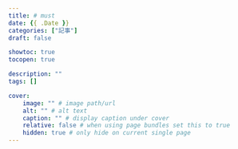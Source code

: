 ```yaml
---
title: # must
date: {{ .Date }}
categories: ["記事"]
draft: false

showtoc: true
tocopen: true

description: ""
tags: []

cover: 
    image: "" # image path/url
    alt: "" # alt text
    caption: "" # display caption under cover
    relative: false # when using page bundles set this to true
    hidden: true # only hide on current single page
---
```


## 